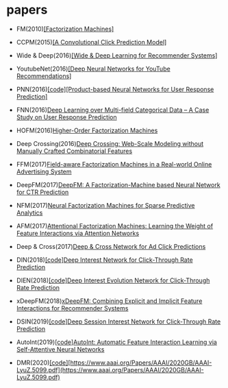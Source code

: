 # papers
- FM(2010)[[Factorization Machines]](https://www.csie.ntu.edu.tw/~b97053/paper/Rendle2010FM.pdf)

- CCPM(2015)[[A Convolutional Click Prediction Model]](https://dl.acm.org/doi/pdf/10.1145/2806416.2806603)

- Wide & Deep(2016)[[Wide & Deep Learning for Recommender Systems]](https://arxiv.org/pdf/1606.07792.pdf)

- YoutubeNet(2016)[[Deep Neural Networks for YouTube Recommendations]](https://static.googleusercontent.com/media/research.google.com/en//pubs/archive/45530.pdf)

- PNN(2016)[[code]](https://github.com/Atomu2014/product-nets)[[Product-based Neural Networks for User Response Prediction]](https://arxiv.org/pdf/1611.00144.pdf)  

- FNN(2016)[Deep Learning over Multi-field Categorical Data – A Case Study on User Response Prediction](https://arxiv.org/pdf/1601.02376.pdf)
 
- HOFM(2016)[Higher-Order Factorization Machines](https://arxiv.org/pdf/1607.07195.pdf)  

- Deep Crossing(2016)[Deep Crossing: Web-Scale Modeling without Manually Crafted Combinatorial Features](https://www.kdd.org/kdd2016/papers/files/adf0975-shanA.pdf)  

- FFM(2017)[Field-aware Factorization Machines in a Real-world Online Advertising System](https://arxiv.org/pdf/1701.04099.pdf)  

- DeepFM(2017)[DeepFM: A Factorization-Machine based Neural Network for CTR Prediction](https://arxiv.org/pdf/1703.04247.pdf)  

- NFM(2017)[Neural Factorization Machines for Sparse Predictive Analytics](https://arxiv.org/pdf/1708.05027.pdf)  

- AFM(2017)[Attentional Factorization Machines: Learning the Weight of Feature Interactions via Attention Networks](https://www.ijcai.org/Proceedings/2017/0435.pdf)  

- Deep & Cross(2017)[Deep & Cross Network for Ad Click Predictions](https://arxiv.org/pdf/1708.05123.pdf)  

- DIN(2018)[[code]](https://github.com/zhougr1993/DeepInterestNetwork)[Deep Interest Network for Click-Through Rate Prediction](https://arxiv.org/pdf/1706.06978.pdf)

- DIEN(2018)[[code]](https://github.com/mouna99/dien)[Deep Interest Evolution Network for Click-Through Rate Prediction](https://arxiv.org/pdf/1809.03672.pdf)  

- xDeepFM(2018)[xDeepFM: Combining Explicit and Implicit Feature Interactions for Recommender Systems](https://arxiv.org/pdf/1803.05170.pdf)  
  
- DSIN(2019)[[code]](https://github.com/shenweichen/DSIN)[Deep Session Interest Network for Click-Through Rate Prediction](https://arxiv.org/pdf/1905.06482.pdf)  

- AutoInt(2019)[[code]](https://github.com/DeepGraphLearning/RecommenderSystems/tree/master/featureRec)[AutoInt: Automatic Feature Interaction Learning via Self-Attentive Neural Networks](https://arxiv.org/pdf/1810.11921.pdf)

- DMR(2020)[[code]](https://github.com/lvze92/DMR)[https://www.aaai.org/Papers/AAAI/2020GB/AAAI-LyuZ.5099.pdf](https://www.aaai.org/Papers/AAAI/2020GB/AAAI-LyuZ.5099.pdf)  
